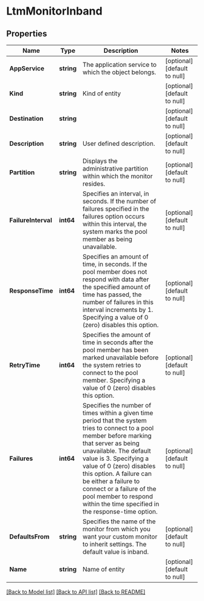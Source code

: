 # LtmMonitorInband

## Properties
Name | Type | Description | Notes
------------ | ------------- | ------------- | -------------
**AppService** | **string** | The application service to which the object belongs. | [optional] [default to null]
**Kind** | **string** | Kind of entity | [optional] [default to null]
**Destination** | **string** |  | [optional] [default to null]
**Description** | **string** | User defined description. | [optional] [default to null]
**Partition** | **string** | Displays the administrative partition within which the monitor resides. | [optional] [default to null]
**FailureInterval** | **int64** | Specifies an interval, in seconds. If the number of failures specified in the failures option occurs within this interval, the system marks the pool member as being unavailable. | [optional] [default to null]
**ResponseTime** | **int64** | Specifies an amount of time, in seconds. If the pool member does not respond with data after the specified amount of time has passed, the number of failures in this interval increments by 1. Specifying a value of 0 (zero) disables this option. | [optional] [default to null]
**RetryTime** | **int64** | Specifies the amount of time in seconds after the pool member has been marked unavailable before the system retries to connect to the pool member. Specifying a value of 0 (zero) disables this option. | [optional] [default to null]
**Failures** | **int64** | Specifies the number of times within a given time period that the system tries to connect to a pool member before marking that server as being unavailable. The default value is 3. Specifying a value of 0 (zero) disables this option. A failure can be either a failure to connect or a failure of the pool member to respond within the time specified in the response-time option. | [optional] [default to null]
**DefaultsFrom** | **string** | Specifies the name of the monitor from which you want your custom monitor to inherit settings. The default value is inband. | [optional] [default to null]
**Name** | **string** | Name of entity | [optional] [default to null]

[[Back to Model list]](../README.md#documentation-for-models) [[Back to API list]](../README.md#documentation-for-api-endpoints) [[Back to README]](../README.md)


